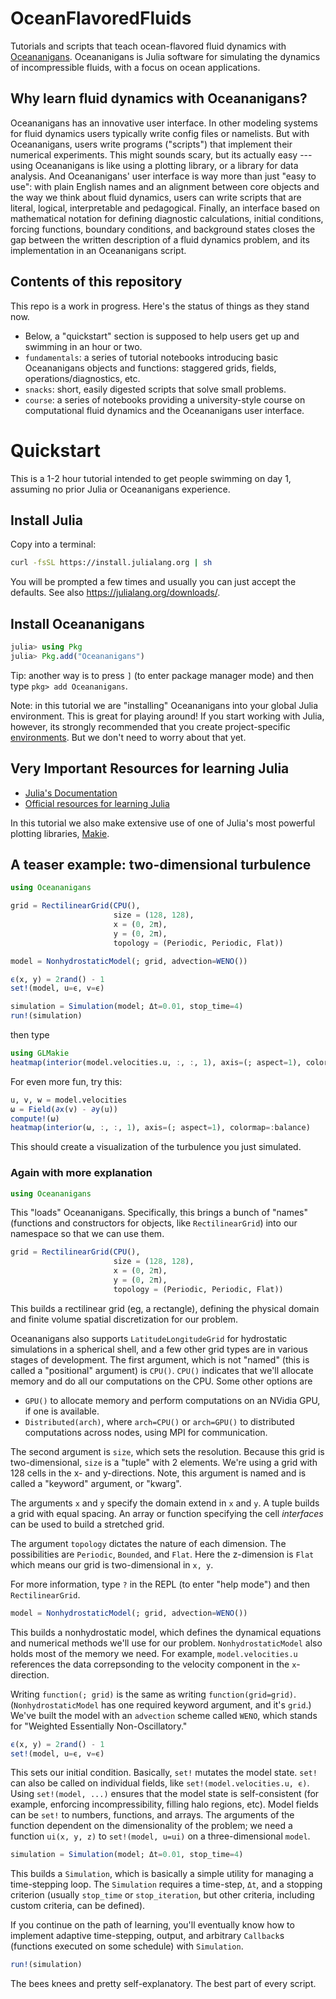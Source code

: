 # OceanFlavoredFluids

Tutorials and scripts that teach ocean-flavored fluid dynamics with [Oceananigans](https://github.com/CliMA/Oceananigans.jl).
Oceananigans is Julia software for simulating the dynamics of incompressible fluids, with a focus on ocean applications.

## Why learn fluid dynamics with Oceananigans?

Oceananigans has an innovative user interface.
In other modeling systems for fluid dynamics users typically write config files or namelists.
But with Oceananigans, users write programs ("scripts") that implement their numerical experiments.
This might sounds scary, but its actually easy --- using Oceananigans is like using a plotting library, or a library for data analysis.
And Oceananigans' user interface is way more than just "easy to use": with plain English names and an alignment between core objects and the way we think about fluid dynamics, users can write scripts that are literal, logical, interpretable and pedagogical.
Finally, an interface based on mathematical notation for defining diagnostic calculations, initial conditions, forcing functions, boundary conditions, and background states closes the gap between the written description of a fluid dynamics problem, and its implementation in an Oceananigans script.

## Contents of this repository

This repo is a work in progress. Here's the status of things as they stand now.

- Below, a "quickstart" section is supposed to help users get up and swimming in an hour or two.
- `fundamentals`: a series of tutorial notebooks introducing basic Oceananigans objects and functions: staggered grids, fields, operations/diagnostics, etc.
- `snacks`: short, easily digested scripts that solve small problems.
- `course`: a series of notebooks providing a university-style course on computational fluid dynamics and the Oceananigans user interface.

# Quickstart

This is a 1-2 hour tutorial intended to get people swimming on day 1, assuming no prior Julia or Oceananigans experience.

## Install Julia

Copy into a terminal:


```bash
curl -fsSL https://install.julialang.org | sh
```

You will be prompted a few times and usually you can just accept the defaults.
See also https://julialang.org/downloads/.

## Install Oceananigans

```julia
julia> using Pkg
julia> Pkg.add("Oceananigans")
```

Tip: another way is to press `]` (to enter package manager mode) and then type `pkg> add Oceananigans`.

Note: in this tutorial we are "installing" Oceananigans into your global Julia environment.
This is great for playing around!
If you start working with Julia, however, its strongly recommended that you create project-specific
[environments](https://pkgdocs.julialang.org/v1/environments/).
But we don't need to worry about that yet.

## Very Important Resources for learning Julia

* [Julia's Documentation](https://docs.julialang.org/en/v1/)
* [Official resources for learning Julia](https://julialang.org/learning/)

In this tutorial we also make extensive use of one of Julia's most powerful plotting libraries,
[Makie](https://docs.makie.org/v0.21/).

## A teaser example: two-dimensional turbulence

```julia
using Oceananigans

grid = RectilinearGrid(CPU(),
                       size = (128, 128),
                       x = (0, 2π),
                       y = (0, 2π),
                       topology = (Periodic, Periodic, Flat))

model = NonhydrostaticModel(; grid, advection=WENO())

ϵ(x, y) = 2rand() - 1
set!(model, u=ϵ, v=ϵ)

simulation = Simulation(model; Δt=0.01, stop_time=4)
run!(simulation)
```

then type

```julia
using GLMakie
heatmap(interior(model.velocities.u, :, :, 1), axis=(; aspect=1), colormap=:balance)
```

For even more fun, try this:

```julia
u, v, w = model.velocities
ω = Field(∂x(v) - ∂y(u))
compute!(ω)
heatmap(interior(ω, :, :, 1), axis=(; aspect=1), colormap=:balance)
```

This should create a visualization of the turbulence you just simulated.

### Again with more explanation

```julia
using Oceananigans
```

This "loads" Oceananigans.
Specifically, this brings a bunch of "names" (functions and constructors for objects, like `RectilinearGrid`)
into our namespace so that we can use them.

```julia
grid = RectilinearGrid(CPU(),
                       size = (128, 128),
                       x = (0, 2π),
                       y = (0, 2π),
                       topology = (Periodic, Periodic, Flat))
```

This builds a rectilinear grid (eg, a rectangle), defining the physical domain and finite volume spatial discretization for our problem.

Oceananigans also supports `LatitudeLongitudeGrid` for hydrostatic simulations in a spherical shell,
and a few other grid types are in various stages of development.
The first argument, which is not "named" (this is called a "positional" argument) is `CPU()`.
`CPU()` indicates that we'll allocate memory and do all our computations on the CPU.
Some other options are

* `GPU()` to allocate memory and perform computations on an NVidia GPU, if one is available.
* `Distributed(arch)`, where `arch=CPU()` or `arch=GPU()` to distributed computations across nodes, using MPI for communication.

The second argument is `size`, which sets the resolution.
Because this grid is two-dimensional, `size` is a "tuple" with 2 elements.
We're using a grid with 128 cells in the x- and y-directions.
Note, this argument is named and is called a "keyword" argument, or "kwarg".

The arguments `x` and `y` specify the domain extend in `x` and `y`.
A tuple builds a grid with equal spacing.
An array or function specifying the cell _interfaces_ can be used to build a stretched grid.

The argument `topology` dictates the nature of each dimension.
The possibilities are `Periodic`, `Bounded`, and `Flat`.
Here the z-dimension is `Flat` which means our grid is two-dimensional in `x, y`.

For more information, type `?` in the REPL (to enter "help mode") and then `RectilinearGrid`.

```julia
model = NonhydrostaticModel(; grid, advection=WENO())
```

This builds a nonhydrostatic model, which defines the dynamical equations and numerical methods we'll use for our problem.
`NonhydrostaticModel` also holds most of the memory we need.
For example, `model.velocities.u` references the data correpsonding to the velocity component in the `x`-direction.

Writing `function(; grid)` is the same as writing `function(grid=grid)`.
(`NonhydrostaticModel` has one required keyword argument, and it's `grid`.)
We've built the model with an `advection` scheme called `WENO`, which stands for "Weighted Essentially Non-Oscillatory."

```julia
ϵ(x, y) = 2rand() - 1
set!(model, u=ϵ, v=ϵ)
```

This sets our initial condition.
Basically, `set!` mutates the model state.
`set!` can also be called on individual fields, like `set!(model.velocities.u, ϵ)`.
Using `set!(model, ...)` ensures that the model state is self-consistent (for example, enforcing incompressibility, filling halo regions, etc).
Model fields can be `set!` to numbers, functions, and arrays.
The arguments of the function dependent on the dimensionality of the problem;
we need a function `ui(x, y, z)` to `set!(model, u=ui)` on a three-dimensional `model`.

```julia
simulation = Simulation(model; Δt=0.01, stop_time=4)
```

This builds a `Simulation`, which is basically a simple utility for managing a time-stepping loop.
The `Simulation` requires a time-step, `Δt`, and a stopping criterion
(usually `stop_time` or `stop_iteration`, but other criteria, including custom criteria, can be defined).

If you continue on the path of learning, you'll eventually know how to implement adaptive time-stepping, output, and arbitrary `Callback`s
(functions executed on some schedule) with `Simulation`.

```julia
run!(simulation)
```

The bees knees and pretty self-explanatory.
The best part of every script.


